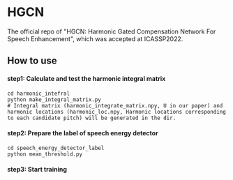# HGCN

The official repo of "HGCN: Harmonic Gated Compensation Network For Speech Enhancement", which was accepted at ICASSP2022.

## How to use

#### step1: Calculate and test the harmonic integral matrix
```shell
cd harmonic_intefral
python make_integral_matrix.py
# Integral matrix (harmonic_integrate_matrix.npy, U in our paper) and harmonic locations (harmonic_loc.npy, Harmonic locations corresponding to each candidate pitch) will be generated in the dir. 
```

#### step2: Prepare the label of speech energy detector
```shell
cd speech_energy_detector_label
python mean_threshold.py
```

#### step3: Start training